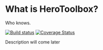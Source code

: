 # What is HeroToolbox?
Who knows.

[![Build status](https://ci.appveyor.com/api/projects/status/jy8e5uh4ci6m5bgt/branch/master?svg=true)](https://ci.appveyor.com/project/ehuna/herotoolbox/branch/master)
[![Coverage Status](https://coveralls.io/repos/github/ehuna/HeroToolbox/badge.svg?branch=master)](https://coveralls.io/github/ehuna/HeroToolbox?branch=master)

Description will come later

